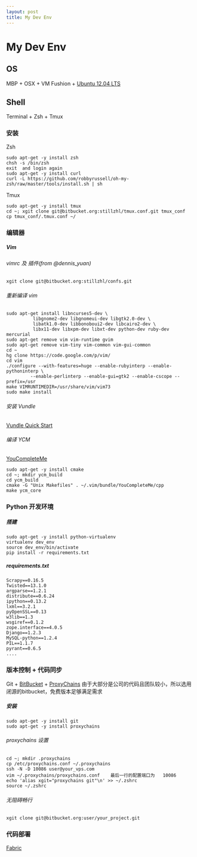 ```yaml
---
layout: post
title: My Dev Env
---
```


# My Dev Env
## OS
MBP + OSX + VM Fushion + [Ubuntu 12.04 LTS](http://releases.ubuntu.com/precise/)
## Shell
Terminal + Zsh + Tmux
### 安装
Zsh

    sudo apt-get -y install zsh
    chsh -s /bin/zsh
    exit  and login again
    sudo apt-get -y install curl
    curl -L https://github.com/robbyrussell/oh-my-zsh/raw/master/tools/install.sh | sh
    

Tmux

    sudo apt-get -y install tmux
    cd ~; xgit clone git@bitbucket.org:stillzhl/tmux.conf.git tmux_conf
    cp tmux_conf/.tmux.conf ~/

### 编辑器
##### Vim 
###### vimrc 及 插件(from @dennis_yuan)
    xgit clone git@bitbucket.org:stillzhl/confs.git

###### 重新编译 vim
    sudo apt-get install libncurses5-dev \
              libgnome2-dev libgnomeui-dev libgtk2.0-dev \
              libatk1.0-dev libbonoboui2-dev libcairo2-dev \
              libx11-dev libxpm-dev libxt-dev python-dev ruby-dev mercurial
    sudo apt-get remove vim vim-runtime gvim
    sudo apt-get remove vim-tiny vim-common vim-gui-common
    cd ~
    hg clone https://code.google.com/p/vim/
    cd vim
    ./configure --with-features=huge --enable-rubyinterp --enable-pythoninterp \
             --enable-perlinterp --enable-gui=gtk2 --enable-cscope --prefix=/usr
    make VIMRUNTIMEDIR=/usr/share/vim/vim73
    sudo make install
######  安装 Vundle
[Vundle Quick Start](https://github.com/gmarik/vundle#quick-start)

###### 编译 YCM
[YouCompleteMe](https://github.com/Valloric/YouCompleteMe)

    sudo apt-get -y install cmake
    cd ~; mkdir ycm_build
    cd ycm_build
    cmake -G "Unix Makefiles" . ~/.vim/bundle/YouCompleteMe/cpp
    make ycm_core

### Python 开发环境
##### 搭建
    sudo apt-get -y install python-virtualenv
    virtualenv dev_env
    source dev_env/bin/activate
    pip install -r requirements.txt
##### requirements.txt
    Scrapy==0.16.5
    Twisted==13.1.0
    argparse==1.2.1
    distribute==0.6.24
    ipython==0.13.2
    lxml==3.2.1
    pyOpenSSL==0.13
    w3lib==1.3
    wsgiref==0.1.2
    zope.interface==4.0.5
    Django==1.2.3                                                             
    MySQL-python==1.2.4                                                         
    PIL==1.1.7                                                                                              
    pyrant==0.6.5
    ....

### 版本控制 + 代码同步
Git + [BitBucket](https://bitbucket.org) + [ProxyChains](http://manpages.ubuntu.com/manpages/lucid/man1/proxychains.1.html)
由于大部分是公司的代码且团队较小，所以选用闭源的bitbucket，免费版本足够满足需求
##### 安装
    sudo apt-get -y install git
    sudo apt-get -y install proxychains
###### proxychains 设置
    cd ~; mkdir .proxychains
    cp /etc/proxychains.conf ~/.proxychains
    ssh -N -D 10086 user@your_vps.com
    vim ~/.proxychains/proxychains.conf    最后一行的配置端口为   10086    
    echo 'alias xgit="proxychains git"\n' >> ~/.zshrc
    source ~/.zshrc
###### 无阻碍畅行
    xgit clone git@bitbucket.org:user/your_project.git

### 代码部署
[Fabric](http://docs.fabfile.org/en/1.6/)
